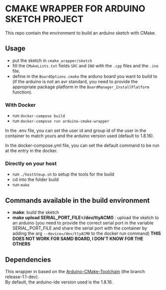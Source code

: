 # CMAKE WRAPPER FOR ARDUINO SKETCH PROJECT

This repo contain the environment to build an arduino sketch with CMake.

## Usage

- put the sketch in `cmake_wrapper/sketch`
- fill the `CMakeLists.txt` fields `SRC` and `INO` with the `.cpp` files and the `.ino` file.
- define in the `BoardOptions.cmake` the arduno board you want to build to (if the arduino is not an avr standard, you need to provide the appropriate package platform in the `BoardManager_InstallPlatform` function).

### With Docker

- run `docker-compose build`
- run `docker-compose run arduino-cmake-wrapper`

In the .env file, you can set the user id and group id of the user in the container to match yours and the arduino version used (default to 1.8.16).

In the docker-compose.yml file, you can set the default command to be run at the entry in the docker.

### Directly on your host

- run `./hostSteup.sh` to setup the tools for the build
- cd into the folder build
- run `make`

## Commands available in the build environment

- **make**: build the sketch
- **make upload SERIAL_PORT_FILE=/dev/ttyACM0** : upload the sketch to an arduino (you need to provide the correct serial port in the variable SERIAL_PORT_FILE and share the serial port with the container by adding the arg `--device=/dev/ttyACM0` to the docker run command) **THIS DOES NOT WORK FOR SAMD BOARD, I DON'T KNOW FOR THE OTHERS** 

## Dependencies

This wrapper in based on the [Arduino-CMake-Toolchain](https://github.com/a9183756-gh/Arduino-CMake-Toolchain) (the branch release-1.1-dev).  
By default, the arduino-ide version used is the 1.8.16.